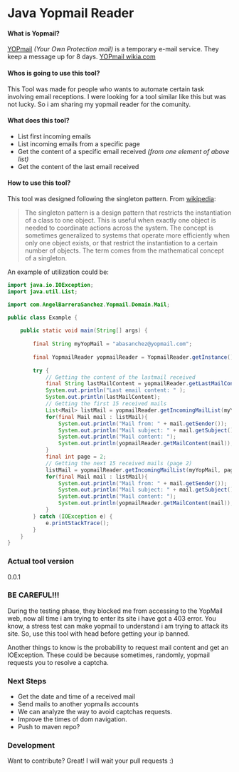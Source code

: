 # Java Yopmail Reader
#### What is Yopmail?
[YOPmail] *(Your Own Protection mail)* is a temporary e-mail service. They keep a message up for 8 days. [YOPmail wikia.com]
#### Whos is going to use this tool?
This Tool was made for people who wants to automate certain task involving email receptions. 
I were looking for a tool similar like this but was not lucky. So i am sharing my yopmail reader for the comunity.
#### What does this tool?
  - List first incoming emails
  - List incoming emails from a specific page
  - Get the content of a specific email received *(from one element of above list)* 
  - Get the content of the last email received
  
#### How to use this tool?
This tool was designed following the singleton pattern. 
From [wikipedia][singletonwiki]: 
> The singleton pattern is a design pattern that restricts the instantiation of a class to one object. This is useful when exactly one object is needed to coordinate actions across the system. The concept is sometimes  generalized to systems that operate more efficiently when only one object exists, or that restrict the instantiation to a certain number of objects. The term comes from the mathematical concept of a singleton.

An example of utilization could be: 
```java
import java.io.IOException;
import java.util.List;

import com.AngelBarreraSanchez.Yopmail.Domain.Mail;

public class Example {
	
	public static void main(String[] args) {
		
		final String myYopMail = "abasanchez@yopmail.com";
		
		final YopmailReader yopmailReader = YopmailReader.getInstance();
		
		try {
			// Getting the content of the lastmail received
			final String lastMailContent = yopmailReader.getLastMailContent(myYopMail);
			System.out.println("Last email content: " );
			System.out.println(lastMailContent);
			// Getting the first 15 received mails
			List<Mail> listMail = yopmailReader.getIncomingMailList(myYopMail);
			for(final Mail mail : listMail){
				System.out.println("Mail from: " + mail.getSender());
				System.out.println("Mail subject: " + mail.getSubject());
				System.out.println("Mail content: ");
				System.out.println(yopmailReader.getMailContent(mail));
			}
			final int page = 2;
			// Getting the next 15 received mails (page 2)
			listMail = yopmailReader.getIncomingMailList(myYopMail, page);
			for(final Mail mail : listMail){
				System.out.println("Mail from: " + mail.getSender());
				System.out.println("Mail subject: " + mail.getSubject());
				System.out.println("Mail content: ");
				System.out.println(yopmailReader.getMailContent(mail));
			}
		} catch (IOException e) {
			e.printStackTrace();
		}
	}
}
```
### Actual tool version
0.0.1
### BE CAREFUL!!!
During the testing phase, they blocked me from accessing to the YopMail web, now all time i am trying to enter its site i have got a 403 error. You know, a stress test can make yopmail to understand i am trying to attack its site. So, use this tool with head before getting your ip banned.

Another things to know is the probability to request mail content and get an IOException. These could be because sometimes, randomly, yopmail requests you to resolve a captcha. 

### Next Steps
 - Get the date and time of a received mail
 - Send mails to another yopmails accounts
 - We can analyze the way to avoid captchas requests. 
 - Improve the times of dom navigation.
 - Push to maven repo?

### Development
Want to contribute? Great!
I will wait your pull requests :)

   [YOPmail wikia.com]: <http://spam.wikia.com/wiki/YOPmail>
   [YOPmail]: <http://yopmail.com/>
   [singletonwiki]: <https://en.wikipedia.org/wiki/Singleton_pattern>

